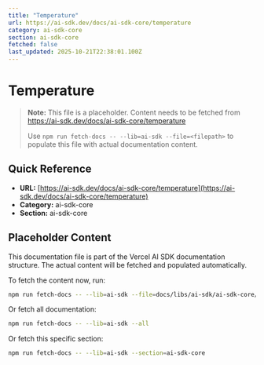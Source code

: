 ```yaml
---
title: "Temperature"
url: https://ai-sdk.dev/docs/ai-sdk-core/temperature
category: ai-sdk-core
section: ai-sdk-core
fetched: false
last_updated: 2025-10-21T22:38:01.100Z
---
```


# Temperature

> **Note:** This file is a placeholder. Content needs to be fetched from https://ai-sdk.dev/docs/ai-sdk-core/temperature
>
> Use `npm run fetch-docs -- --lib=ai-sdk --file=<filepath>` to populate this file with actual documentation content.

## Quick Reference

- **URL:** [https://ai-sdk.dev/docs/ai-sdk-core/temperature](https://ai-sdk.dev/docs/ai-sdk-core/temperature)
- **Category:** ai-sdk-core
- **Section:** ai-sdk-core

## Placeholder Content

This documentation file is part of the Vercel AI SDK documentation structure.
The actual content will be fetched and populated automatically.

To fetch the content now, run:

```bash
npm run fetch-docs -- --lib=ai-sdk --file=docs/libs/ai-sdk/ai-sdk-core/temperature.md
```

Or fetch all documentation:

```bash
npm run fetch-docs -- --lib=ai-sdk --all
```

Or fetch this specific section:

```bash
npm run fetch-docs -- --lib=ai-sdk --section=ai-sdk-core
```
